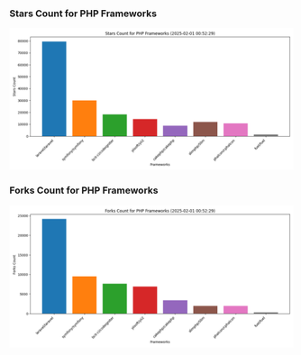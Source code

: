 ### Stars Count for PHP Frameworks

![Stars Chart](./archive/charts/20250201005229_stars_count.png)

### Forks Count for PHP Frameworks

![Forks Chart](./archive/charts/20250201005229_forks_count.png)

